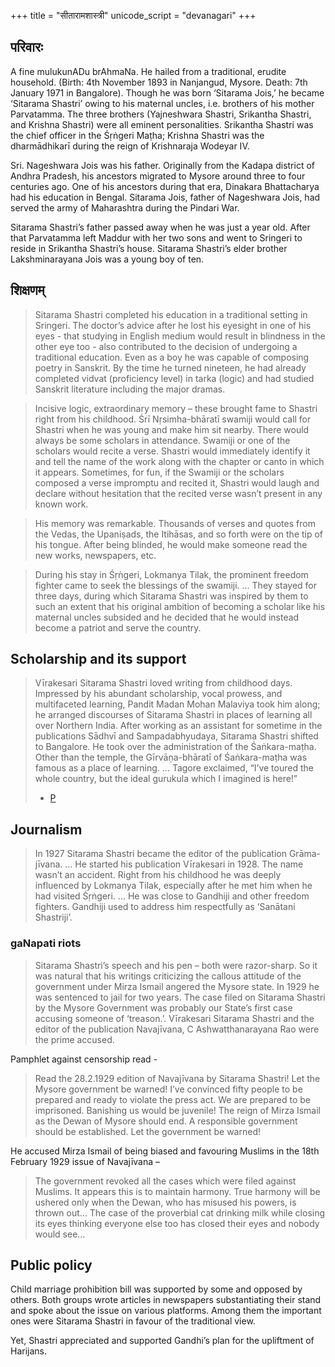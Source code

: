 +++
title = "सीतारामशास्त्री"
unicode_script = "devanagari"
+++

## परिवारः
A fine mulukunADu brAhmaNa. He hailed from a traditional, erudite household. (Birth: 4th November 1893 in Nanjangud, Mysore. Death: 7th January 1971 in Bangalore). Though he was born ‘Sitarama Jois,’ he became ‘Sitarama Shastri’ owing to his maternal uncles, i.e. brothers of his mother Parvatamma. The three brothers (Yajneshwara Shastri, Srikantha Shastri, and Krishna Shastri) were all eminent personalities. Srikantha Shastri was the chief officer in the Śṛṅgeri Maṭha; Krishna Shastri was the dharmādhikarī during the reign of Krishnaraja Wodeyar IV.

Sri. Nageshwara Jois was his father. Originally from the Kadapa district of Andhra Pradesh, his ancestors migrated to Mysore around three to four centuries ago. One of his ancestors during that era, Dinakara Bhattacharya had his education in Bengal. Sitarama Jois, father of Nageshwara Jois, had served the army of Maharashtra during the Pindari War.

Sitarama Shastri’s father passed away when he was just a year old. After that Parvatamma left Maddur with her two sons and went to Sringeri to reside in Srikantha Shastri’s house. Sitarama Shastri’s elder brother Lakshminarayana Jois was a young boy of ten.

## शिक्षणम्
> Sitarama Shastri completed his education in a traditional setting in Sringeri. The doctor’s advice after he lost his eyesight in one of his eyes - that studying in English medium would result in blindness in the other eye too - also contributed to the decision of undergoing a traditional education. Even as a boy he was capable of composing poetry in Sanskrit. By the time he turned nineteen, he had already completed vidvat (proficiency level) in tarka (logic) and had studied Sanskrit literature including the major dramas. 

> Incisive logic, extraordinary memory – these brought fame to Shastri right from his childhood. Śrī Nṛsimha-bhāratī swamiji would call for Shastri when he was young and make him sit nearby. There would always be some scholars in attendance. Swamiji or one of the scholars would recite a verse. Shastri would immediately identify it and tell the name of the work along with the chapter or canto in which it appears. Sometimes, for fun, if the Swamiji or the scholars composed a verse impromptu and recited it, Shastri would laugh and declare without hesitation that the recited verse wasn’t present in any known work.

> His memory was remarkable. Thousands of verses and quotes from the Vedas, the Upaniṣads, the Itihāsas, and so forth were on the tip of his tongue. After being blinded, he would make someone read the new works, newspapers, etc.

> During his stay in Śṛṅgeri, Lokmanya Tilak, the prominent freedom fighter came to seek the blessings of the swamiji. ... They stayed for three days, during which Sitarama Shastri was inspired by them to such an extent that his original ambition of becoming a scholar like his maternal uncles subsided and he decided that he would instead become a patriot and serve the country.

## Scholarship and its support
> Vīrakesari Sitarama Shastri loved writing from childhood days. Impressed by his abundant scholarship, vocal prowess, and multifaceted learning, Pandit Madan Mohan Malaviya took him along; he arranged discourses of Sitarama Shastri in places of learning all over Northern India. After working as an assistant for sometime in the publications Sādhvī and Sampadabhyudaya, Sitarama Shastri shifted to Bangalore. He took over the administration of the Śaṅkara-maṭha. Other than the temple, the Gīrvāṇa-bhāratī of Śaṅkara-maṭha was famous as a place of learning. ... Tagore exclaimed, “I’ve toured the whole country, but the ideal gurukula which I imagined is here!” 
> - [P](https://www.prekshaa.in/virakesari-sitarama-sastri-part3)

## Journalism
> In 1927 Sitarama Shastri became the editor of the publication Grāma-jīvana. ... He started his publication Vīrakesari in 1928. The name wasn’t an accident. Right from his childhood he was deeply influenced by Lokmanya Tilak, especially after he met him when he had visited Śṛṅgeri. ... He was close to Gandhiji and other freedom fighters. Gandhiji used to address him respectfully as ‘Sanātani Shastriji’.

### gaNapati riots
> Sitarama Shastri’s speech and his pen – both were razor-sharp. So it was natural that his writings criticizing the callous attitude of the government under Mirza Ismail angered the Mysore state. In 1929 he was sentenced to jail for two years. The case filed on Sitarama Shastri by the Mysore Government was probably our State’s first case accusing someone of ‘treason.’. Vīrakesari Sitarama Shastri and the editor of the publication Navajīvana, C Ashwatthanarayana Rao were the prime accused. 

Pamphlet against censorship read - 

> Read the 28.2.1929 edition of Navajīvana by Sitarama Shastri! Let the Mysore government be warned! I’ve convinced fifty people to be prepared and ready to violate the press act. We are prepared to be imprisoned. Banishing us would be juvenile! The reign of Mirza Ismail as the Dewan of Mysore should end. A responsible government should be established. Let the government be warned!

He accused Mirza Ismail of being biased and favouring Muslims in the 18th February 1929 issue of Navajīvana –

> The government revoked all the cases which were filed against Muslims. It appears this is to maintain harmony. True harmony will be ushered only when the Dewan, who has misused his powers, is thrown out… The case of the proverbial cat drinking milk while closing its eyes thinking everyone else too has closed their eyes and nobody would see…

## Public policy
Child marriage prohibition bill was supported by some and opposed by others. Both groups wrote articles in newspapers substantiating their stand and spoke about the issue on various platforms. Among them the important ones were Sitarama Shastri in favour of the traditional view.

Yet, Shastri appreciated and supported Gandhi’s plan for the upliftment of Harijans.